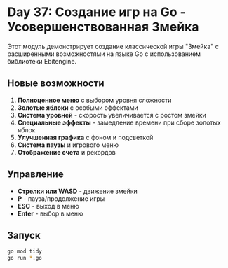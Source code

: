 # Day 37: Создание игр на Go - Усовершенствованная Змейка

Этот модуль демонстрирует создание классической игры "Змейка" с расширенными возможностями на языке Go с использованием библиотеки Ebitengine.

## Новые возможности

1. **Полноценное меню** с выбором уровня сложности
2. **Золотые яблоки** с особыми эффектами
3. **Система уровней** - скорость увеличивается с ростом змейки
4. **Специальные эффекты** - замедление времени при сборе золотых яблок
5. **Улучшенная графика** с фоном и подсветкой
6. **Система паузы** и игрового меню
7. **Отображение счета** и рекордов

## Управление

- **Стрелки или WASD** - движение змейки
- **P** - пауза/продолжение игры
- **ESC** - выход в меню
- **Enter** - выбор в меню

## Запуск

```bash
go mod tidy
go run *.go